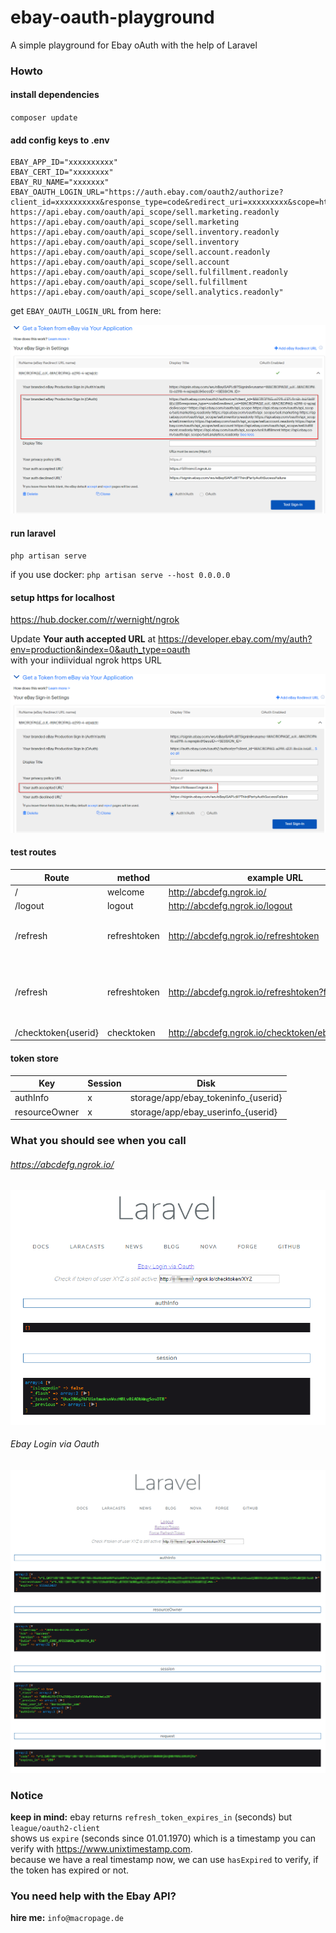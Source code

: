 # ebay-oauth-playground
A simple playground for Ebay oAuth with the help of Laravel

### Howto

#### install dependencies

`composer update`


#### add config keys to .env

```
EBAY_APP_ID="xxxxxxxxxx"
EBAY_CERT_ID="xxxxxxxx"
EBAY_RU_NAME="xxxxxxx"
EBAY_OAUTH_LOGIN_URL="https://auth.ebay.com/oauth2/authorize?client_id=xxxxxxxxxx&response_type=code&redirect_uri=xxxxxxxxx&scope=https://api.ebay.com/oauth/api_scope https://api.ebay.com/oauth/api_scope/sell.marketing.readonly https://api.ebay.com/oauth/api_scope/sell.marketing https://api.ebay.com/oauth/api_scope/sell.inventory.readonly https://api.ebay.com/oauth/api_scope/sell.inventory https://api.ebay.com/oauth/api_scope/sell.account.readonly https://api.ebay.com/oauth/api_scope/sell.account https://api.ebay.com/oauth/api_scope/sell.fulfillment.readonly https://api.ebay.com/oauth/api_scope/sell.fulfillment https://api.ebay.com/oauth/api_scope/sell.analytics.readonly"
```

get `EBAY_OAUTH_LOGIN_URL` from here:

![](docs/img/ebay_developer_account_get_signin_oauth_url.png)

#### run laravel

`php artisan serve`

if you use docker: `php artisan serve --host 0.0.0.0`

#### setup https for localhost

https://hub.docker.com/r/wernight/ngrok

Update **Your auth accepted URL** at https://developer.ebay.com/my/auth?env=production&index=0&auth_type=oauth  
with your indiividual ngrok https URL

![](docs/img/ebay_developer_account_update_accepted_url.png)

####  test routes

Route|method|example URL|notice
---|---|---|---
/|welcome|http://abcdefg.ngrok.io/|
/logout|logout|http://abcdefg.ngrok.io/logout|
/refresh|refreshtoken|http://abcdefg.ngrok.io/refreshtoken|only if token has **not** expired
/refresh|refreshtoken|http://abcdefg.ngrok.io/refreshtoken?force=1|refresh token **even it has not yet expired**
/checktoken{userid}|checktoken|http://abcdefg.ngrok.io/checktoken/ebay_user2019|

#### token store

Key|Session|Disk
---|---|---
authInfo|x|storage/app/ebay_tokeninfo_{userid}
resourceOwner|x|storage/app/ebay_userinfo_{userid}

### What you should see when you call

###### https://abcdefg.ngrok.io/

![](docs/img/default_not_loggedin.png)

###### Ebay Login via Oauth

![](docs/img/default_loggedin.png)

### Notice

**keep in mind:** ebay returns `refresh_token_expires_in` (seconds) but `league/oauth2-client`  
shows us `expire` (seconds since 01.01.1970) which is a timestamp you can verify with https://www.unixtimestamp.com.  
because we have a real timestamp now, we can use `hasExpired` to verify, if the token has expired or not.

### You need help with the Ebay API?

**hire me:** `info@macropage.de`
